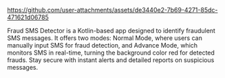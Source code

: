

https://github.com/user-attachments/assets/de3440e2-7b69-4271-85dc-471621d06785

Fraud SMS Detector is a Kotlin-based app designed to identify fraudulent SMS messages. It offers two modes: Normal Mode, where users can manually input SMS for fraud detection, and Advance Mode, which monitors SMS in real-time, turning the background color red for detected frauds. Stay secure with instant alerts and detailed reports on suspicious messages.






